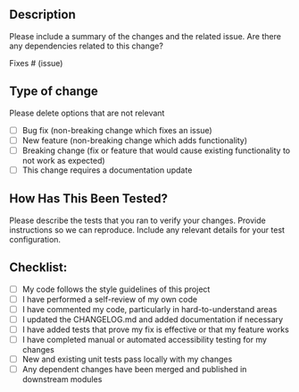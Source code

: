 ## Description

Please include a summary of the changes and the related issue. Are there any dependencies related to this change?

Fixes # (issue)

## Type of change
Please delete options that are not relevant

- [ ] Bug fix (non-breaking change which fixes an issue)
- [ ] New feature (non-breaking change which adds functionality)
- [ ] Breaking change (fix or feature that would cause existing functionality to not work as expected)
- [ ] This change requires a documentation update

## How Has This Been Tested?
Please describe the tests that you ran to verify your changes. Provide instructions so we can reproduce. Include any relevant details for your test configuration.


## Checklist:
- [ ] My code follows the style guidelines of this project
- [ ] I have performed a self-review of my own code
- [ ] I have commented my code, particularly in hard-to-understand areas
- [ ] I updated the CHANGELOG.md and added documentation if necessary
- [ ] I have added tests that prove my fix is effective or that my feature works
- [ ] I have completed manual or automated accessibility testing for my changes
- [ ] New and existing unit tests pass locally with my changes
- [ ] Any dependent changes have been merged and published in downstream modules